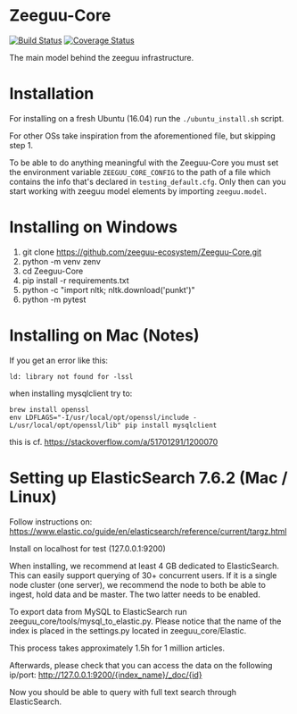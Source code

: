 # Zeeguu-Core
[![Build Status](https://travis-ci.org/zeeguu-ecosystem/Zeeguu-Core.svg?branch=master)](https://travis-ci.org/zeeguu-ecosystem/Zeeguu-Core) 
[![Coverage Status](https://coveralls.io/repos/github/zeeguu-ecosystem/Zeeguu-Core/badge.svg?branch=master)](https://coveralls.io/github/zeeguu-ecosystem/Zeeguu-Core?branch=master)

The main model behind the zeeguu infrastructure.


# Installation

For installing on a fresh Ubuntu (16.04) run the `./ubuntu_install.sh` script.

For other OSs take inspiration from the aforementioned file, but skipping step 1. 

To be able to do anything meaningful with the Zeeguu-Core 
you must set the environment variable `ZEEGUU_CORE_CONFIG` 
to the path of a file which contains the info that's 
declared in `testing_default.cfg`. Only then can you start
working with zeeguu model elements by importing `zeeguu.model`. 

# Installing on Windows

1. git clone https://github.com/zeeguu-ecosystem/Zeeguu-Core.git
1. python -m venv zenv 
1. cd Zeeguu-Core
1. pip install -r requirements.txt
1. python -c "import nltk; nltk.download('punkt')"
1. python -m pytest

# Installing on Mac (Notes)
If you get an error like this: 

    ld: library not found for -lssl
    
when installing mysqlclient try to: 

    brew install openssl
    env LDFLAGS="-I/usr/local/opt/openssl/include -L/usr/local/opt/openssl/lib" pip install mysqlclient
    
this is cf. https://stackoverflow.com/a/51701291/1200070

# Setting up ElasticSearch 7.6.2 (Mac / Linux)

Follow instructions on: 
  https://www.elastic.co/guide/en/elasticsearch/reference/current/targz.html

Install on localhost for test (127.0.0.1:9200)

When installing, we recommend at least 4 GB dedicated to ElasticSearch. This can easily support querying of 30+ concurrent users. If it is a single node cluster (one server), we recommend the node to both be able to ingest, hold data and be master. The two latter needs to be enabled. 

To export data from MySQL to ElasticSearch run zeeguu_core/tools/mysql_to_elastic.py. 
Please notice that the name of the index is placed in the settings.py located in zeeguu_core/Elastic.

This process takes approximately 1.5h for 1 million articles.

Afterwards, please check that you can access the data on the following ip/port:
http://127.0.0.1:9200/{index_name}/_doc/{id}

Now you should be able to query with full text search through ElasticSearch.
